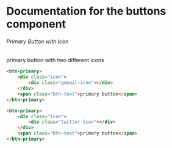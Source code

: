 # Documentation for the buttons component

###### Primary Button with Icon

primary button with two different icons
```html
<btn-primary>
    <div class="icon">
        <div class="gmeail-icon"></div>
    </div>
    <span class="btn-text">primary button</span>
</btn-primary>

<btn-primary>
    <div class="icon">
        <div class="twitter-icon"></div>
    </div>
    <span class="btn-text">primary button</span>
</btn-primary>
```